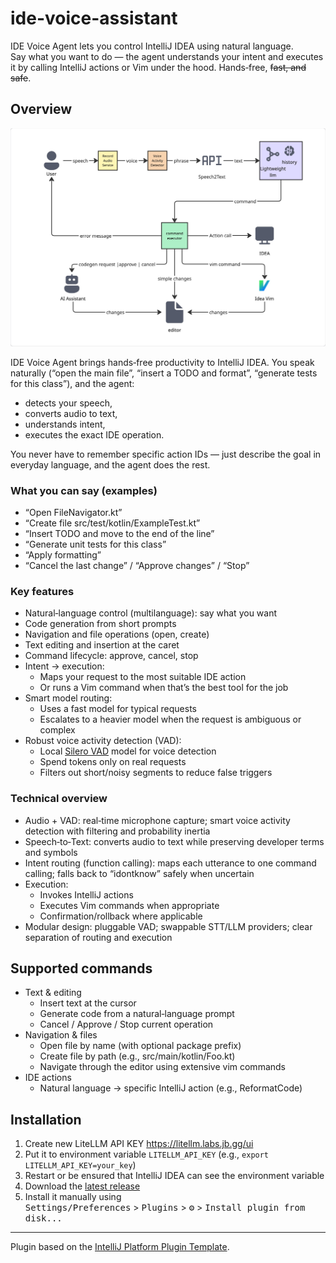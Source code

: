 # ide-voice-assistant

<!-- Plugin description -->
IDE Voice Agent lets you control IntelliJ IDEA using natural language.  
Say what you want to do — the agent understands your intent and executes it by calling IntelliJ actions or Vim under the hood. Hands‑free, ~~fast, and safe~~.
<!-- Plugin description end -->

## Overview

![Architecture](docs/diagram.jpg)

IDE Voice Agent brings hands‑free productivity to IntelliJ IDEA. You speak naturally (“open the main file”, “insert a TODO and format”, “generate tests for this class”), and the agent:
- detects your speech,
- converts audio to text,
- understands intent,
- executes the exact IDE operation.

You never have to remember specific action IDs — just describe the goal in everyday language, and the agent does the rest.

### What you can say (examples)
- “Open FileNavigator.kt”
- “Create file src/test/kotlin/ExampleTest.kt”
- “Insert TODO and move to the end of the line”
- “Generate unit tests for this class”
- “Apply formatting”
- “Cancel the last change” / “Approve changes” / “Stop”

### Key features
- Natural‑language control (multilanguage): say what you want
- Code generation from short prompts
- Navigation and file operations (open, create)
- Text editing and insertion at the caret
- Command lifecycle: approve, cancel, stop
- Intent → execution:
    - Maps your request to the most suitable IDE action
    - Or runs a Vim command when that’s the best tool for the job
- Smart model routing:
    - Uses a fast model for typical requests
    - Escalates to a heavier model when the request is ambiguous or complex
- Robust voice activity detection (VAD):
    - Local [Silero VAD](https://github.com/snakers4/silero-vad) model for voice detection
    - Spend tokens only on real requests
    - Filters out short/noisy segments to reduce false triggers

### Technical overview
- Audio + VAD: real‑time microphone capture; smart voice activity detection with filtering and probability inertia
- Speech‑to‑Text: converts audio to text while preserving developer terms and symbols
- Intent routing (function calling): maps each utterance to one command calling; falls back to “idontknow” safely when uncertain
- Execution:
    - Invokes IntelliJ actions
    - Executes Vim commands when appropriate
    - Confirmation/rollback where applicable
- Modular design: pluggable VAD; swappable STT/LLM providers; clear separation of routing and execution

## Supported commands

- Text & editing
    - Insert text at the cursor
    - Generate code from a natural‑language prompt
    - Cancel / Approve / Stop current operation
- Navigation & files
    - Open file by name (with optional package prefix)
    - Create file by path (e.g., src/main/kotlin/Foo.kt)
    - Navigate through the editor using extensive vim commands
- IDE actions
    - Natural language → specific IntelliJ action (e.g., ReformatCode)

## Installation

1. Create new LiteLLM API KEY https://litellm.labs.jb.gg/ui
2. Put it to environment variable `LITELLM_API_KEY` (e.g., `export LITELLM_API_KEY=your_key`)
3. Restart or be ensured that IntelliJ IDEA can see the environment variable 
4. Download the [latest release](https://github.com/flydzen/ide-voice-assistant/releases/latest)
5. Install it manually using  
<kbd>Settings/Preferences</kbd> > <kbd>Plugins</kbd> > <kbd>⚙️</kbd> > <kbd>Install plugin from disk...</kbd>

---

Plugin based on the [IntelliJ Platform Plugin Template][template].

[template]: https://github.com/JetBrains/intellij-platform-plugin-template
[docs:plugin-description]: https://plugins.jetbrains.com/docs/intellij/plugin-user-experience.html#plugin-description-and-presentation